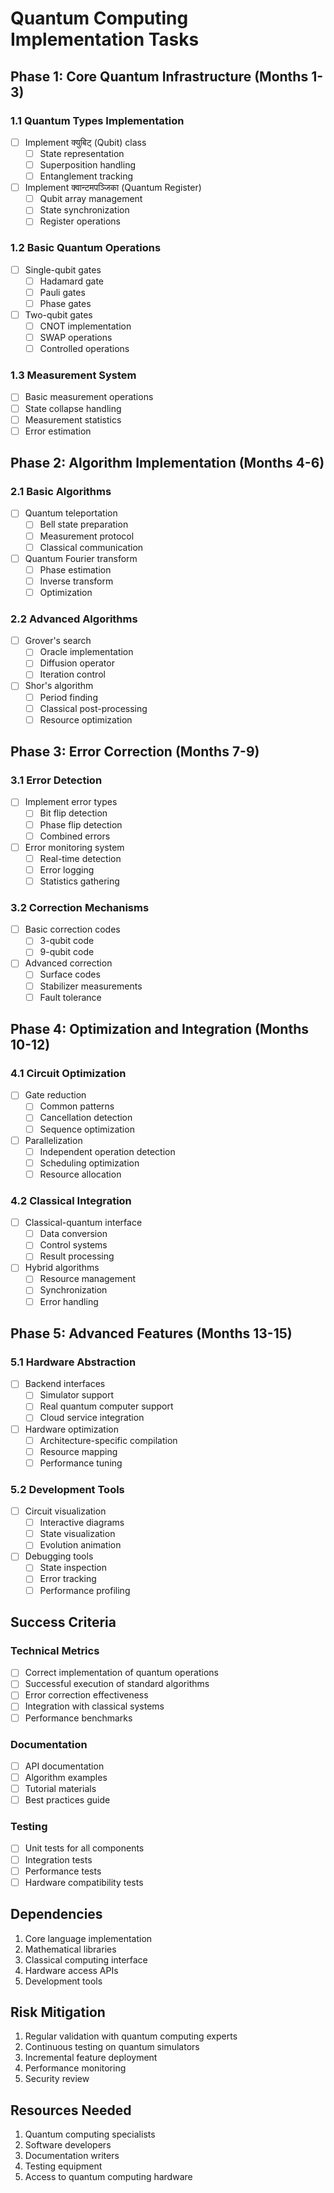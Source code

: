 # Quantum Computing Implementation Tasks

## Phase 1: Core Quantum Infrastructure (Months 1-3)

### 1.1 Quantum Types Implementation
- [ ] Implement क्युबिट् (Qubit) class
  - [ ] State representation
  - [ ] Superposition handling
  - [ ] Entanglement tracking
- [ ] Implement क्वान्टमपञ्जिका (Quantum Register)
  - [ ] Qubit array management
  - [ ] State synchronization
  - [ ] Register operations

### 1.2 Basic Quantum Operations
- [ ] Single-qubit gates
  - [ ] Hadamard gate
  - [ ] Pauli gates
  - [ ] Phase gates
- [ ] Two-qubit gates
  - [ ] CNOT implementation
  - [ ] SWAP operations
  - [ ] Controlled operations

### 1.3 Measurement System
- [ ] Basic measurement operations
- [ ] State collapse handling
- [ ] Measurement statistics
- [ ] Error estimation

## Phase 2: Algorithm Implementation (Months 4-6)

### 2.1 Basic Algorithms
- [ ] Quantum teleportation
  - [ ] Bell state preparation
  - [ ] Measurement protocol
  - [ ] Classical communication
- [ ] Quantum Fourier transform
  - [ ] Phase estimation
  - [ ] Inverse transform
  - [ ] Optimization

### 2.2 Advanced Algorithms
- [ ] Grover's search
  - [ ] Oracle implementation
  - [ ] Diffusion operator
  - [ ] Iteration control
- [ ] Shor's algorithm
  - [ ] Period finding
  - [ ] Classical post-processing
  - [ ] Resource optimization

## Phase 3: Error Correction (Months 7-9)

### 3.1 Error Detection
- [ ] Implement error types
  - [ ] Bit flip detection
  - [ ] Phase flip detection
  - [ ] Combined errors
- [ ] Error monitoring system
  - [ ] Real-time detection
  - [ ] Error logging
  - [ ] Statistics gathering

### 3.2 Correction Mechanisms
- [ ] Basic correction codes
  - [ ] 3-qubit code
  - [ ] 9-qubit code
- [ ] Advanced correction
  - [ ] Surface codes
  - [ ] Stabilizer measurements
  - [ ] Fault tolerance

## Phase 4: Optimization and Integration (Months 10-12)

### 4.1 Circuit Optimization
- [ ] Gate reduction
  - [ ] Common patterns
  - [ ] Cancellation detection
  - [ ] Sequence optimization
- [ ] Parallelization
  - [ ] Independent operation detection
  - [ ] Scheduling optimization
  - [ ] Resource allocation

### 4.2 Classical Integration
- [ ] Classical-quantum interface
  - [ ] Data conversion
  - [ ] Control systems
  - [ ] Result processing
- [ ] Hybrid algorithms
  - [ ] Resource management
  - [ ] Synchronization
  - [ ] Error handling

## Phase 5: Advanced Features (Months 13-15)

### 5.1 Hardware Abstraction
- [ ] Backend interfaces
  - [ ] Simulator support
  - [ ] Real quantum computer support
  - [ ] Cloud service integration
- [ ] Hardware optimization
  - [ ] Architecture-specific compilation
  - [ ] Resource mapping
  - [ ] Performance tuning

### 5.2 Development Tools
- [ ] Circuit visualization
  - [ ] Interactive diagrams
  - [ ] State visualization
  - [ ] Evolution animation
- [ ] Debugging tools
  - [ ] State inspection
  - [ ] Error tracking
  - [ ] Performance profiling

## Success Criteria

### Technical Metrics
- [ ] Correct implementation of quantum operations
- [ ] Successful execution of standard algorithms
- [ ] Error correction effectiveness
- [ ] Integration with classical systems
- [ ] Performance benchmarks

### Documentation
- [ ] API documentation
- [ ] Algorithm examples
- [ ] Tutorial materials
- [ ] Best practices guide

### Testing
- [ ] Unit tests for all components
- [ ] Integration tests
- [ ] Performance tests
- [ ] Hardware compatibility tests

## Dependencies

1. Core language implementation
2. Mathematical libraries
3. Classical computing interface
4. Hardware access APIs
5. Development tools

## Risk Mitigation

1. Regular validation with quantum computing experts
2. Continuous testing on quantum simulators
3. Incremental feature deployment
4. Performance monitoring
5. Security review

## Resources Needed

1. Quantum computing specialists
2. Software developers
3. Documentation writers
4. Testing equipment
5. Access to quantum computing hardware 